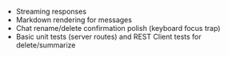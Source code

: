 - Streaming responses
- Markdown rendering for messages
- Chat rename/delete confirmation polish (keyboard focus trap)
- Basic unit tests (server routes) and REST Client tests for delete/summarize
